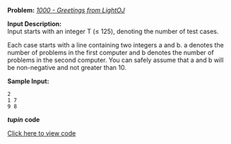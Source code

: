 **Problem:** 
*[1000 - Greetings from LightOJ](http://www.lightoj.com/volume_showproblem.php?problem=1000)*

**Input Description:**    
Input starts with an integer T (≤ 125), denoting the number of test cases.      

Each case starts with a line containing two integers a and b. a denotes the number of problems in the first computer and b denotes the number of problems in the second computer. You can safely assume that a and b will be non-negative and not greater than 10.      

**Sample Input:**
```
2
1 7
9 8
```

***tupin*** **code** 

[Click here to view code](code/test1.tpn)
